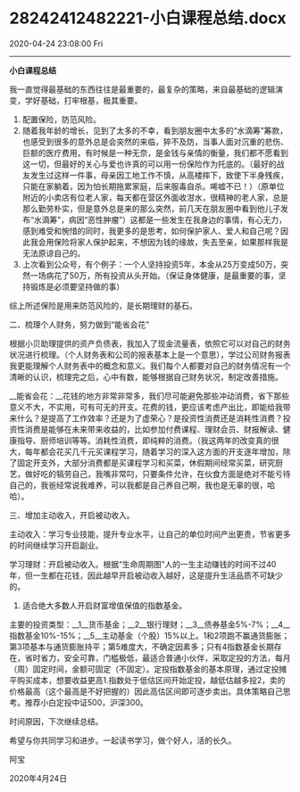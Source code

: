 # 28242412482221-小白课程总结.docx

2020-04-24 23:08:00 Fri

----

__小白课程总结__

我一直觉得最基础的东西往往是最重要的，最复杂的策略，来自最基础的逻辑演变，学好基础，打牢根基，极其重要。

1. 配置保险，防范风险。
2. 随着我年龄的增长，见到了太多的不幸，看到朋友圈中太多的“水滴筹”筹款，也感受到很多的意外总是会突然的来临，猝不及防，当事人面对沉重的悲伤、巨额的医疗费用，有时候是一种无奈，是金钱与亲情的衡量，我们都不愿看到这一切，但最好的关心与爱也许真的可以用一份保险作为托底的。（最好的战友发生过这样一件事，母亲因工地工作不慎，从高楼摔下，致使下半身残疾，只能在家躺着，因为怕长期拖累家庭，后来服毒自杀。唏嘘不已！）（原单位附近的小卖店有位老人家，每天都在营区外面收泔水，很精神的老人家，总是那么勤劳朴实，但是意外总是来的那么突然，前几天在朋友圈中看到他儿子发布“水滴筹”，病因“恶性肿瘤”）这都是一些发生在我身边的事情，有心无力，感到难受和惋惜的同时，我更多的是思考，如何保护家人、爱人和自己呢？因此我会用保险将家人保护起来，不想因为钱的缘故，失去至亲，如果那样我是无法原谅自己的。
3. 上次看到公众号，有个例子：一个人坚持投资5年，本金从25万变成50万，突然一场病花了50万，所有投资从头开始。（保证身体健康，是最重要的事，坚持锻炼是必须要坚持做的事）

综上所述保险是用来防范风险的，是长期理财的基石。

二、梳理个人财务，努力做到“能省会花”

根据小贝助理提供的资产负债表，我加入了现金流量表，依照它可以对自己的财务状况进行梳理。（个人财务表和公司的报表基本上是一个意思），学过公司财务报表我更能理解个人财务表中的概念和意义。我们每个人都要对自己的财务情况有一个清晰的认识，梳理完之后，心中有数，能够根据自己财务状况，制定改善措施。

__能省会花：__花钱的地方非常非常多，我们尽可能避免那些冲动消费，省下那些意义不大，不实用，可有可无的开支。花费的钱，更应该考虑产出比，即能给我带来什么？是提高了工作效率？还是为了虚荣心？是投资性消费还是消耗性消费？投资性消费是能够在未来带来收益的，比如参加付费课程、理财会员、财报解读、健康指导、厨师培训等等。消耗性消费，即纯粹的消费。（我这两年的改变真的很大，每年都会花买几千元买课程学习，随着学习的深入这方面的开支逐年增加，除了固定开支外，大部分消费都是买课程学习和买菜，休假期间经常买菜，研究厨艺，做好吃的犒劳自己，我嘴非常叼，只要条件允许，在伙食方面是绝对不能亏待自己的，我爸经常说我难养，可以我都是自己养自己啊，我也是无辜的很，哈哈）。

三、增加主动收入，开启被动收入。

主动收入：学习专业技能，提升专业水平，让自己的单位时间产出更贵，节省更多的时间继续学习开启副业。

学习理财：开启被动收入。根据“生命周期图”人的一生主动赚钱的时间不过40年，但一生都在花钱，因此越早开启被动收入越好，这是提升生活品质不可缺少的。

1. 适合绝大多数人开启财富增值保值的指数基金。

主要的投资类型：__1__货币基金；__2__银行理财；__3__债券基金5%\-7%；__4__指数基金10%\-15%；__5__主动基金（个股）15%以上。1和2项跑不赢通货膨胀；第3项基本与通货膨胀持平；第5难度大，不确定因素多；只有4指数基金长期存在，省时省力，安全可靠，门槛极低，最适合普通小伙伴，采取定投的方法，每月（周）固定时间，金额可固定（不固定）。定投指数基金的基本原理，通过定投摊平购买成本，想要收益更高1\.指数处于低估区间开始定投，越低估越多投2，卖的价格最高（这个最高是不好把握的）因此高估区间即可逐步卖出。具体策略自己思考。推荐小白定投中证500，沪深300。

时间原因，下次继续总结。

希望与你共同学习和进步。一起读书学习，做个好人，活的长久。

阿宝

2020年4月24日

